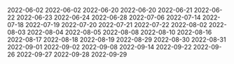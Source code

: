 
2022-06-02
2022-06-02
2022-06-20
2022-06-20
2022-06-21
2022-06-22
2022-06-23
2022-06-24
2022-06-28
2022-07-06
2022-07-14
2022-07-18
2022-07-19
2022-07-20
2022-07-21
2022-07-22
2022-08-02
2022-08-03
2022-08-04
2022-08-05
2022-08-08
2022-08-10
2022-08-16
2022-08-17
2022-08-18
2022-08-19
2022-08-29
2022-08-30
2022-08-31
2022-09-01
2022-09-02
2022-09-08
2022-09-14
2022-09-22
2022-09-26
2022-09-27
2022-09-28
2022-09-29
